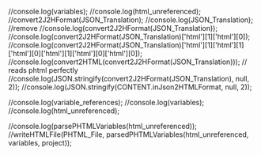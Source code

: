 
//console.log(variables);
//console.log(html_unreferenced);
//convert2J2HFormat(JSON_Translation);
//console.log(JSON_Translation); //remove
//console.log(convert2J2HFormat(JSON_Translation));
//console.log(convert2J2HFormat(JSON_Translation)['html'][1]['html'][0]);
//console.log(convert2J2HFormat(JSON_Translation)['html'][1]['html'][1]['html'][0]['html'][1]['html'][0]['html'][0]);
//console.log(convert2HTML(convert2J2HFormat(JSON_Translation))); // reads phtml perfectly
//console.log(JSON.stringify(convert2J2HFormat(JSON_Translation), null, 2));
//console.log(JSON.stringify(CONTENT.inJson2HTMLFormat, null, 2));

//console.log(variable_references);
//console.log(variables);
//console.log(html_unreferenced);

//console.log(parsePHTMLVariables(html_unreferenced));
//writeHTMLFile(PHTML_File, parsedPHTMLVariables(html_unreferenced, variables, project));

